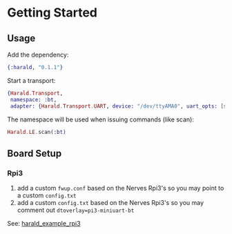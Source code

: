 # Getting Started

## Usage

Add the dependency:

```elixir
{:harald, "0.1.1"}
```

Start a transport:

```elixir
{Harald.Transport,
 namespace: :bt,
 adapter: {Harald.Transport.UART, device: "/dev/ttyAMA0", uart_opts: [speed: 115_200]}}
 ```

The namespace will be used when issuing commands (like scan):

```elixir
Harald.LE.scan(:bt)
```

## Board Setup

### Rpi3

1. add a custom `fwup.conf` based on the Nerves Rpi3's so you may point to a
   custom `config.txt`
2. add a custom `config.txt` based on the Nerves Rpi3's so you may comment out
   `dtoverlay=pi3-miniuart-bt`

See: [harald_example_rpi3](github.com/verypossible/harald_example_rpi3)
